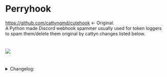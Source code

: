 # Perryhook
https://github.com/cattyngmd/cutehook <- Original. <br>
A Python made Discord webhook spammer usually used for token loggers to spam them/delete them original by cattyn changes listed below.<br>
#

<img src='https://i.imgur.com/fcbmK1s.png'>

#

  <details> <br>
  <summary>Changelog:</summary> <br>
  Avatar is now customizable instead of being hardcoded. <br>
  Fixed the username option not working. <br>
  Changed the logo it prints. <br>
  Reformatted a little. <br>
  Added a rate limiting system to spam (theoretically) forever until they either delete the webhook or u do. <br>
  Added a length checker to the username & message part so that incase u put it over the discord limit it will alert u or else it just wont send at all and u will be wasting ur time. <br>
  Made it Asynchronous to be a little faster. <br>
  </details> <br>
